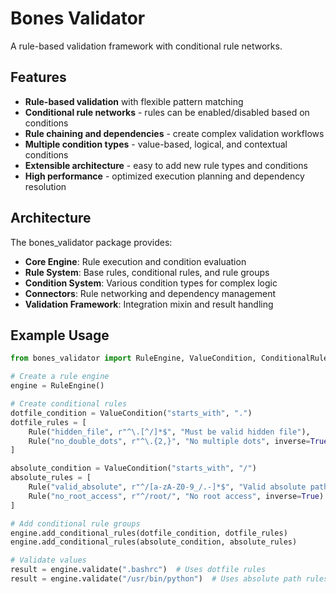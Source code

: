 # Bones Validator

A rule-based validation framework with conditional rule networks.

## Features

- **Rule-based validation** with flexible pattern matching
- **Conditional rule networks** - rules can be enabled/disabled based on conditions
- **Rule chaining and dependencies** - create complex validation workflows
- **Multiple condition types** - value-based, logical, and contextual conditions
- **Extensible architecture** - easy to add new rule types and conditions
- **High performance** - optimized execution planning and dependency resolution

## Architecture

The bones_validator package provides:

- **Core Engine**: Rule execution and condition evaluation
- **Rule System**: Base rules, conditional rules, and rule groups
- **Condition System**: Various condition types for complex logic
- **Connectors**: Rule networking and dependency management
- **Validation Framework**: Integration mixin and result handling

## Example Usage

```python
from bones_validator import RuleEngine, ValueCondition, ConditionalRule

# Create a rule engine
engine = RuleEngine()

# Create conditional rules
dotfile_condition = ValueCondition("starts_with", ".")
dotfile_rules = [
    Rule("hidden_file", r"^\.[^/]*$", "Must be valid hidden file"),
    Rule("no_double_dots", r"^\.{2,}", "No multiple dots", inverse=True)
]

absolute_condition = ValueCondition("starts_with", "/")  
absolute_rules = [
    Rule("valid_absolute", r"^/[a-zA-Z0-9_/.-]*$", "Valid absolute path"),
    Rule("no_root_access", r"^/root/", "No root access", inverse=True)
]

# Add conditional rule groups
engine.add_conditional_rules(dotfile_condition, dotfile_rules)
engine.add_conditional_rules(absolute_condition, absolute_rules)

# Validate values
result = engine.validate(".bashrc")  # Uses dotfile rules
result = engine.validate("/usr/bin/python")  # Uses absolute path rules
```